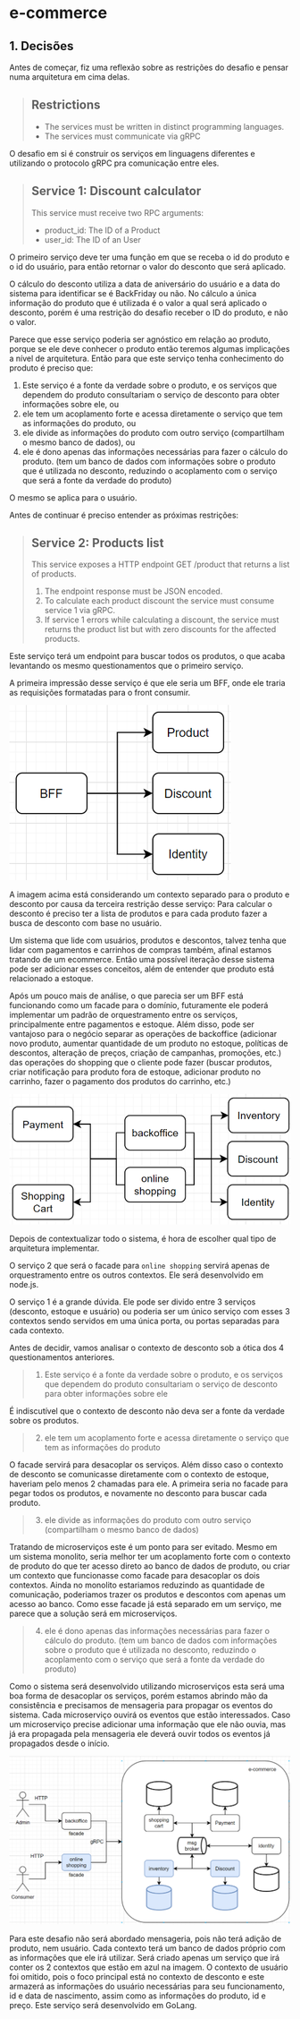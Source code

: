 # e-commerce

## 1. Decisões

Antes de começar, fiz uma reflexão sobre as restrições do desafio e pensar numa 
arquitetura em cima delas.

> ## Restrictions
> * The services must be written in distinct programming languages.
> * The services must communicate via gRPC

O desafio em si é construir os serviços em linguagens diferentes e utilizando o 
protocolo gRPC pra comunicação entre eles. 

> ## Service 1: Discount calculator
> This service must receive two RPC arguments:
> * product_id: The ID of a Product
> * user_id: The ID of an User

O primeiro serviço deve ter uma função em que se receba o id do produto e o id do usuário, 
para então retornar o valor do desconto que será aplicado.

O cálculo do desconto utiliza a data de aniversário do usuário e a data do sistema para 
identificar se é BackFriday ou não. No cálculo a única informação do produto que é 
utilizada é o valor a qual será aplicado o desconto, porém é uma restrição do desafio 
receber o ID do produto, e não o valor.

Parece que esse serviço poderia ser agnóstico em relação ao produto, porque se ele deve 
conhecer o produto então teremos algumas implicações a nível de arquitetura. Então para que 
este serviço tenha conhecimento do produto é preciso que:

1. Este serviço é a fonte da verdade sobre o produto, e os serviços que dependem do 
   produto consultariam o serviço de desconto para obter informações sobre ele, ou
2. ele tem um acoplamento forte e acessa diretamente o serviço que tem as 
   informações do produto, ou
3. ele divide as informações do produto com outro serviço (compartilham o mesmo 
   banco de dados), ou
4. ele é dono apenas das informações necessárias para fazer o cálculo do produto. 
   (tem um banco de dados com informações sobre o produto que é utilizada no desconto,
   reduzindo o acoplamento com o serviço que será a fonte da verdade do produto)

O mesmo se aplica para o usuário. 

Antes de continuar é preciso entender as próximas restrições:

> ## Service 2: Products list
> This service exposes a HTTP endpoint GET /product that returns a list of products.
> 1. The endpoint response must be JSON encoded.
> 1. To calculate each product discount the service must consume service 1 via gRPC.
> 1. If service 1 errors while calculating a discount, the service must
     returns the product list but with zero discounts for the affected products.

Este serviço terá um endpoint para buscar todos os produtos, o que acaba levantando os
mesmo questionamentos que o primeiro serviço.

A primeira impressão desse serviço é que ele seria um BFF, onde ele traria as 
requisições formatadas para o front consumir. 

![img_2.png](docs/bff.png)

A imagem acima está considerando um contexto separado para o produto e desconto por causa
da terceira restrição desse serviço: Para calcular o desconto é preciso ter a lista
de produtos e para cada produto fazer a busca de desconto com base no usuário.

Um sistema que lide com usuários, produtos e descontos, talvez tenha que lidar com 
pagamentos e carrinhos de compras também, afinal estamos tratando de um ecommerce. 
Então uma possível iteração desse sistema pode ser adicionar esses conceitos, 
além de entender que produto está relacionado a estoque.

Após um pouco mais de análise, o que parecia ser um BFF está funcionando como 
um facade para o domínio, futuramente ele poderá implementar um padrão de 
orquestramento entre os serviços, principalmente entre pagamentos e estoque.
Além disso, pode ser vantajoso para o negócio separar as operações de backoffice 
(adicionar novo produto, aumentar quantidade de um produto no estoque, 
políticas de descontos, alteração de preços, criação de campanhas, promoções, etc.) 
das operações do shopping que o cliente pode fazer (buscar produtos, criar notificação 
para produto fora de estoque, adicionar produto no carrinho, fazer o pagamento dos 
produtos do carrinho, etc.)

![img_1.png](docs/ecommerce.png)

Depois de contextualizar todo o sistema, é hora de escolher qual tipo de arquitetura
implementar.

O serviço 2 que será o facade para `online shopping` servirá apenas de orquestramento
entre os outros contextos. Ele será desenvolvido em node.js.

O serviço 1 é a grande dúvida. Ele pode ser divido entre 3 serviços (desconto, estoque e 
usuário) ou poderia ser um único serviço com esses 3 contextos sendo servidos em uma 
única porta, ou portas separadas para cada contexto. 

Antes de decidir, vamos analisar o contexto de desconto sob a ótica dos 4 questionamentos
anteriores.

> 1. Este serviço é a fonte da verdade sobre o produto, e os serviços que dependem do 
     produto consultariam o serviço de desconto para obter informações sobre ele

É indiscutível que o contexto de desconto não deva ser a fonte da verdade sobre os 
produtos.

> 2. ele tem um acoplamento forte e acessa diretamente o serviço que tem as
     informações do produto

O facade servirá para desacoplar os serviços. Além disso caso o contexto de desconto se 
comunicasse diretamente com o contexto de estoque, haveriam pelo menos 2 chamadas para ele.
A primeira seria no facade para pegar todos os produtos, e novamente no desconto para 
buscar cada produto.

> 3. ele divide as informações do produto com outro serviço (compartilham o mesmo
banco de dados)

Tratando de microserviços este é um ponto para ser evitado. Mesmo em um sistema 
monolito, seria melhor ter um acoplamento forte com o contexto de produto do que
ter acesso direto ao banco de dados de produto, ou criar um contexto que funcionasse
como facade para desacoplar os dois contextos. Ainda no monolito estariamos reduzindo as
quantidade de comunicação, poderiamos trazer os produtos e descontos com apenas um 
acesso ao banco. Como esse facade já está separado em um serviço, me parece que a solução
será em microserviços.

> 4. ele é dono apenas das informações necessárias para fazer o cálculo do produto.
     (tem um banco de dados com informações sobre o produto que é utilizada no desconto,
     reduzindo o acoplamento com o serviço que será a fonte da verdade do produto)

Como o sistema será desenvolvido utilizando microserviços esta será uma boa forma de
desacoplar os serviços, porém estamos abrindo mão da consistência e precisamos de 
mensageria para propagar os eventos do sistema. Cada microserviço ouvirá os eventos
que estão interessados. Caso um microserviço precise adicionar uma informação que ele não
ouvia, mas já era propagada pela mensageria ele deverá ouvir todos os eventos já propagados
desde o início.

![img_4.png](docs/architecture.png)

Para este desafio não será abordado mensageria, pois não terá adição de produto, nem usuário.
Cada contexto terá um banco de dados próprio com as informações que ele irá utilizar.
Será criado apenas um serviço que irá conter os 2 contextos que estão em azul na imagem.
O contexto de usuário foi omitido, pois o foco principal está no contexto de desconto e este
armazerá as informações do usuário necessárias para seu funcionamento, id e data de nascimento,
assim como as informações do produto, id e preço. Este serviço será desenvolvido em GoLang.